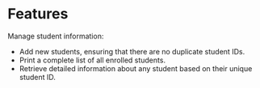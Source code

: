 # Features
Manage student information:
- Add new students, ensuring that there are no duplicate student IDs. 
- Print a complete list of all enrolled students.
- Retrieve detailed information about any student based on their unique student ID.
